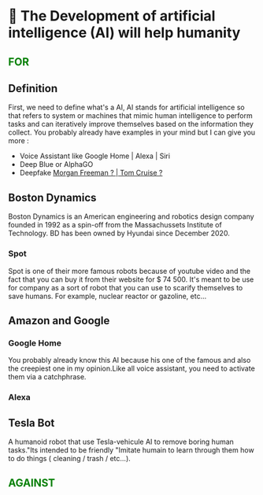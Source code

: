 # 🤖 The Development of artificial intelligence (AI) will help humanity

<h2 style="color:green"> FOR</h2>

## Definition

First, we need to define what's a AI, AI stands for artificial intelligence so that refers to system or machines that mimic human intelligence to perform tasks and can iteratively improve themselves based on the information they collect. You probably already have examples in your mind but I can give you more :

 - Voice Assistant like Google Home | Alexa | Siri 
 - Deep Blue or AlphaGO 
 - Deepfake [ Morgan Freeman ? ](https://www.youtube.com/watch?v=F4G6GNFz0O8) |[ Tom Cruise ? ](https://www.youtube.com/watch?v=iyiOVUbsPcM)

## Boston Dynamics
 
Boston Dynamics is an American engineering and robotics design company founded in 1992 as a spin-off from the Massachussets Institute of Technology. BD has been owned by Hyundai since December 2020.

### Spot 

Spot is one of their more famous robots because of youtube video and the fact that you can buy it from their website for $ 74 500. 
It's meant to be use for company as a sort of robot that you can use to scarify themselves to save humans. For example, nuclear reactor or gazoline, etc...

## Amazon and Google

### Google Home 

You probably already know this AI because his one of the famous and also the creepiest one in my opinion.Like all voice assistant, you need to activate them via  a catchphrase.

### Alexa 


## Tesla Bot 

A humanoid robot that use Tesla-vehicule AI to remove boring human tasks."Its intended to be friendly "Imitate humain to learn through them how to do things ( cleaning / trash / etc...).

	
<h2 style="color:green">AGAINST</h2>